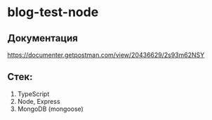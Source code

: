 # blog-test-node

## Документация
https://documenter.getpostman.com/view/20436629/2s93m62NSY

## Стек:
1. TypeScript
2. Node, Express
3. MongoDB (mongoose)
